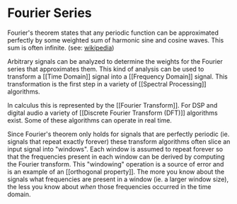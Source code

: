 ---
---
# Fourier Series
Fourier's theorem states that any periodic function can be approximated perfectly by some weighted sum of harmonic sine and cosine waves. This sum is often infinite.
(see: [wikipedia](https://en.wikipedia.org/wiki/Fourier_series))

Arbitrary signals can be analyzed to determine the weights for the Fourier series that approximates them. This kind of analysis can be used to transform a [[Time Domain]] signal into a [[Frequency Domain]] signal. This transformation is the first step in a variety of [[Spectral Processing]] algorithms.

In calculus this is represented by the [[Fourier Transform]]. For DSP and digital audio a variety of [[Discrete Fourier Transform (DFT)]] algorithms exist. Some of these algorithms can operate in real time.

Since Fourier's theorem only holds for signals that are perfectly periodic (ie. signals that repeat exactly forever) these transform algorithms often slice an input signal into "windows". Each window is assumed to repeat forever so that the frequencies present in each window can be derived by computing the Fourier transform. This "windowing" operation is a source of error and is an example of an [[orthogonal property]]. The more you know about the signals what frequencies are present in a window (ie. a larger window size), the less you know about *when* those frequencies occurred in the time domain. 